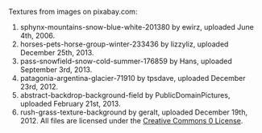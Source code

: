 Textures from images on pixabay.com:
1. sphynx-mountains-snow-blue-white-201380 by ewirz, uploaded June 4th, 2006.
2. horses-pets-horse-group-winter-233436 by lizzyliz, uploaded December 25th, 2013.
3. pass-snowfield-snow-cold-summer-176859 by Hans, uploaded September 3rd, 2013.
4. patagonia-argentina-glacier-71910 by tpsdave, uploaded December 23rd, 2012.
5. abstract-backdrop-background-field by PublicDomainPictures, uploaded February 21st, 2013.
6. rush-grass-texture-background by geralt, uploaded December 19th, 2012.
All files are licensed under the [Creative Commons 0 License](http://creativecommons.org/publicdomain/zero/1.0/deed.en).